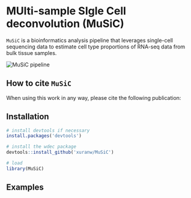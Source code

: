 # MUlti-sample SIgle Cell deconvolution (MuSiC)

`MuSiC` is a bioinformatics analysis pipeline that leverages single-cell sequencing data to estimate cell type proportions of RNA-seq data from bulk tissue samples.

![MuSiC pipeline](vignettes/images/pipeline.png)
## How to cite `MuSiC`
When using this work in any way, please cite the following publication:


## Installation
```R
# install devtools if necessary
install.packages('devtools')

# install the wdec package
devtools::install_github('xuranw/MuSiC')

# load
library(MuSiC)
```
## Examples
